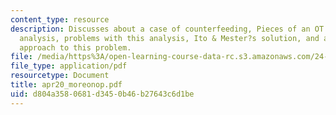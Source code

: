 ```yaml
---
content_type: resource
description: Discusses about a case of counterfeeding, Pieces of an OT analysis, sympathy
  analysis, problems with this analysis, Ito & Mester?s solution, and a different
  approach to this problem.
file: /media/https%3A/open-learning-course-data-rc.s3.amazonaws.com/24-962-advanced-phonology-spring-2005/d804a3580681d3450b46b27643c6d1be_apr20_moreonop.pdf
file_type: application/pdf
resourcetype: Document
title: apr20_moreonop.pdf
uid: d804a358-0681-d345-0b46-b27643c6d1be
---
```

